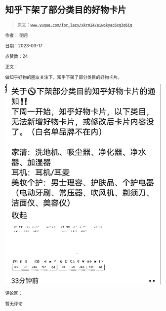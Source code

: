 # 知乎下架了部分类目的好物卡片

> 原文：[`www.yuque.com/for_lazy/xkrm14/eiwokyac6xg3q6ig`](https://www.yuque.com/for_lazy/xkrm14/eiwokyac6xg3q6ig)

作者： 明月

日期：2023-03-17

点赞数：24

正文：

做知乎好物的圈友关注下，知乎下架了部分类目的好物卡片。

![](img/de527ecf03eae17a270563cd8ee13cdd.png)  

评论区：

暂无评论



